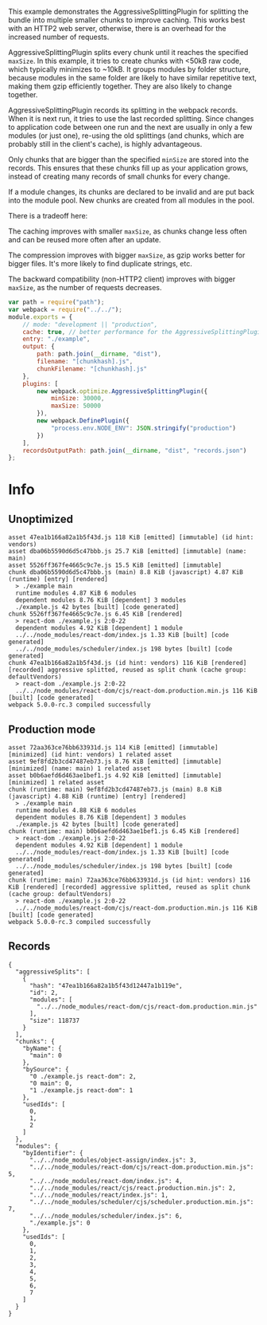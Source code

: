 This example demonstrates the AggressiveSplittingPlugin for splitting the bundle into multiple smaller chunks to improve caching. This works best with an HTTP2 web server, otherwise, there is an overhead for the increased number of requests.

AggressiveSplittingPlugin splits every chunk until it reaches the specified `maxSize`. In this example, it tries to create chunks with <50kB raw code, which typically minimizes to ~10kB. It groups modules by folder structure, because modules in the same folder are likely to have similar repetitive text, making them gzip efficiently together. They are also likely to change together.

AggressiveSplittingPlugin records its splitting in the webpack records. When it is next run, it tries to use the last recorded splitting. Since changes to application code between one run and the next are usually in only a few modules (or just one), re-using the old splittings (and chunks, which are probably still in the client's cache), is highly advantageous.

Only chunks that are bigger than the specified `minSize` are stored into the records. This ensures that these chunks fill up as your application grows, instead of creating many records of small chunks for every change.

If a module changes, its chunks are declared to be invalid and are put back into the module pool. New chunks are created from all modules in the pool.

There is a tradeoff here:

The caching improves with smaller `maxSize`, as chunks change less often and can be reused more often after an update.

The compression improves with bigger `maxSize`, as gzip works better for bigger files. It's more likely to find duplicate strings, etc.

The backward compatibility (non-HTTP2 client) improves with bigger `maxSize`, as the number of requests decreases.

```js
var path = require("path");
var webpack = require("../../");
module.exports = {
	// mode: "development || "production",
	cache: true, // better performance for the AggressiveSplittingPlugin
	entry: "./example",
	output: {
		path: path.join(__dirname, "dist"),
		filename: "[chunkhash].js",
		chunkFilename: "[chunkhash].js"
	},
	plugins: [
		new webpack.optimize.AggressiveSplittingPlugin({
			minSize: 30000,
			maxSize: 50000
		}),
		new webpack.DefinePlugin({
			"process.env.NODE_ENV": JSON.stringify("production")
		})
	],
	recordsOutputPath: path.join(__dirname, "dist", "records.json")
};
```

# Info

## Unoptimized

```
asset 47ea1b166a82a1b5f43d.js 118 KiB [emitted] [immutable] (id hint: vendors)
asset dba06b5590d6d5c47bbb.js 25.7 KiB [emitted] [immutable] (name: main)
asset 5526ff367fe4665c9c7e.js 15.5 KiB [emitted] [immutable]
chunk dba06b5590d6d5c47bbb.js (main) 8.8 KiB (javascript) 4.87 KiB (runtime) [entry] [rendered]
  > ./example main
  runtime modules 4.87 KiB 6 modules
  dependent modules 8.76 KiB [dependent] 3 modules
  ./example.js 42 bytes [built] [code generated]
chunk 5526ff367fe4665c9c7e.js 6.45 KiB [rendered]
  > react-dom ./example.js 2:0-22
  dependent modules 4.92 KiB [dependent] 1 module
  ../../node_modules/react-dom/index.js 1.33 KiB [built] [code generated]
  ../../node_modules/scheduler/index.js 198 bytes [built] [code generated]
chunk 47ea1b166a82a1b5f43d.js (id hint: vendors) 116 KiB [rendered] [recorded] aggressive splitted, reused as split chunk (cache group: defaultVendors)
  > react-dom ./example.js 2:0-22
  ../../node_modules/react-dom/cjs/react-dom.production.min.js 116 KiB [built] [code generated]
webpack 5.0.0-rc.3 compiled successfully
```

## Production mode

```
asset 72aa363ce76bb633931d.js 114 KiB [emitted] [immutable] [minimized] (id hint: vendors) 1 related asset
asset 9ef8fd2b3cd47487eb73.js 8.76 KiB [emitted] [immutable] [minimized] (name: main) 1 related asset
asset b0b6aefd6d463ae1bef1.js 4.92 KiB [emitted] [immutable] [minimized] 1 related asset
chunk (runtime: main) 9ef8fd2b3cd47487eb73.js (main) 8.8 KiB (javascript) 4.88 KiB (runtime) [entry] [rendered]
  > ./example main
  runtime modules 4.88 KiB 6 modules
  dependent modules 8.76 KiB [dependent] 3 modules
  ./example.js 42 bytes [built] [code generated]
chunk (runtime: main) b0b6aefd6d463ae1bef1.js 6.45 KiB [rendered]
  > react-dom ./example.js 2:0-22
  dependent modules 4.92 KiB [dependent] 1 module
  ../../node_modules/react-dom/index.js 1.33 KiB [built] [code generated]
  ../../node_modules/scheduler/index.js 198 bytes [built] [code generated]
chunk (runtime: main) 72aa363ce76bb633931d.js (id hint: vendors) 116 KiB [rendered] [recorded] aggressive splitted, reused as split chunk (cache group: defaultVendors)
  > react-dom ./example.js 2:0-22
  ../../node_modules/react-dom/cjs/react-dom.production.min.js 116 KiB [built] [code generated]
webpack 5.0.0-rc.3 compiled successfully
```

## Records

```
{
  "aggressiveSplits": [
    {
      "hash": "47ea1b166a82a1b5f43d12447a1b119e",
      "id": 2,
      "modules": [
        "../../node_modules/react-dom/cjs/react-dom.production.min.js"
      ],
      "size": 118737
    }
  ],
  "chunks": {
    "byName": {
      "main": 0
    },
    "bySource": {
      "0 ./example.js react-dom": 2,
      "0 main": 0,
      "1 ./example.js react-dom": 1
    },
    "usedIds": [
      0,
      1,
      2
    ]
  },
  "modules": {
    "byIdentifier": {
      "../../node_modules/object-assign/index.js": 3,
      "../../node_modules/react-dom/cjs/react-dom.production.min.js": 5,
      "../../node_modules/react-dom/index.js": 4,
      "../../node_modules/react/cjs/react.production.min.js": 2,
      "../../node_modules/react/index.js": 1,
      "../../node_modules/scheduler/cjs/scheduler.production.min.js": 7,
      "../../node_modules/scheduler/index.js": 6,
      "./example.js": 0
    },
    "usedIds": [
      0,
      1,
      2,
      3,
      4,
      5,
      6,
      7
    ]
  }
}
```
